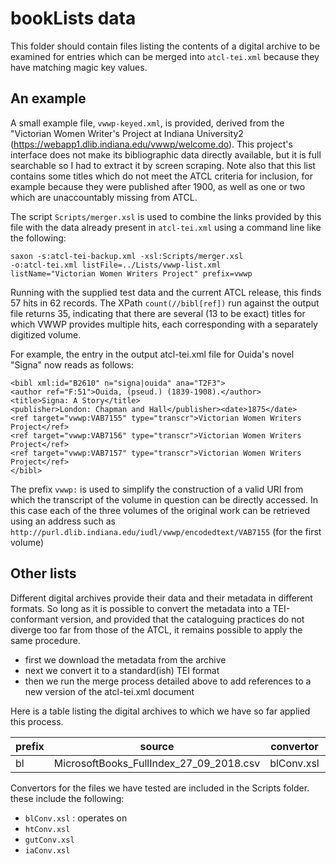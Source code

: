 # bookLists data

This folder should contain files listing the contents of a digital archive to be examined for entries which can be merged into `atcl-tei.xml` because they have matching magic key values.

## An example

A small example file, `vwwp-keyed.xml`, is provided, derived from the  "Victorian Women Writer's Project at Indiana University2 (https://webapp1.dlib.indiana.edu/vwwp/welcome.do). This project's interface does not make its bibliographic data directly available, but it is full searchable so I had to extract it by screen scraping. Note also that this list contains some titles which do not meet the ATCL criteria for inclusion, for example because they were published after 1900, as well as one or two which are unaccountably missing from ATCL. 

The script `Scripts/merger.xsl` is used to combine the links provided by this file with the data already present in `atcl-tei.xml` using a command line like the following:
~~~~
saxon -s:atcl-tei-backup.xml -xsl:Scripts/merger.xsl
-o:atcl-tei.xml listFile=../Lists/vwwp-list.xml
listName="Victorian Women Writers Project" prefix=vwwp
~~~~

Running with the supplied test data and the current ATCL release, this finds 57 hits in 62 records. The XPath `count(//bibl[ref])` run against the output file returns 35, indicating that there are several (13 to be exact) titles for which VWWP provides multiple hits, each corresponding with a separately digitized volume. 

For example, the entry in the output atcl-tei.xml file for  Ouida's novel "Signa"  now reads as follows:
~~~~
<bibl xml:id="B2610" n="signa|ouida" ana="T2F3">
<author ref="F:51">Ouida, (pseud.) (1839-1908).</author>
<title>Signa: A Story</title>
<publisher>London: Chapman and Hall</publisher><date>1875</date>
<ref target="vwwp:VAB7155" type="transcr">Victorian Women Writers Project</ref>
<ref target="vwwp:VAB7156" type="transcr">Victorian Women Writers Project</ref>
<ref target="vwwp:VAB7157" type="transcr">Victorian Women Writers Project</ref>
</bibl>
~~~~
The prefix `vwwp:` is used to simplify the construction of a valid URI from which the transcript of the volume in question can be directly accessed. In this case each of the three volumes of the original work can be retrieved using an address such as 
`http://purl.dlib.indiana.edu/iudl/vwwp/encodedtext/VAB7155` (for the first volume)

## Other lists

Different digital archives provide their data and their metadata in different formats. So long as it is possible to convert the metadata into a TEI-conformant version, and provided that the cataloguing practices do not diverge too far from those of the ATCL, it remains possible to apply the same procedure.
 - first we download the metadata from the archive
 - next we convert it to a standard(ish) TEI format
 - then we run the merge process detailed above to add references to a new version of the atcl-tei.xml document
 
Here is a table listing the digital archives to which we have so far applied this process.

|prefix|source|convertor|records|hits|
|-|-|-|-|-|
|bl|MicrosoftBooks_FullIndex_27_09_2018.csv|blConv.xsl|62015|6062
Convertors for the files we have tested are included in the Scripts folder. these include the following:

 - `blConv.xsl` : operates on 
 - `htConv.xsl`
 - `gutConv.xsl`
 - `iaConv.xsl`
